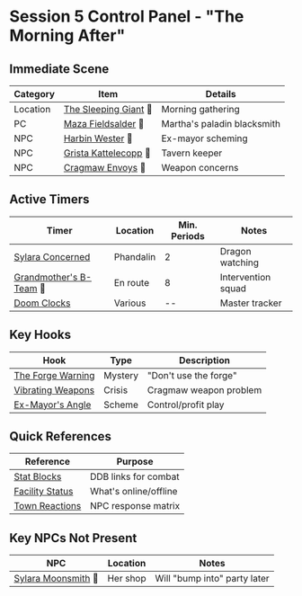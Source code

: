 # Session 5 Control Panel - "The Morning After"

## Immediate Scene
| Category | Item | Details |
|----------|------|---------|
| Location | [The Sleeping Giant](../../lore/locations/phandalin/the-sleeping-giant.md) 📍 | Morning gathering |
| PC | [Maza Fieldsalder](../../lore/characters/pc/maza.md) 📍 | Martha's paladin blacksmith |
| NPC | [Harbin Wester](../../lore/characters/npc/phandalin/harbin-wester.md) 📍 | Ex-mayor scheming |
| NPC | [Grista Kattelecopp](../../lore/characters/npc/phandalin/grista.md) 📍 | Tavern keeper |
| NPC | [Cragmaw Envoys](../../lore/characters/npc/cragmaw/envoys.md) 📍 | Weapon concerns |

## Active Timers
| Timer | Location | Min. Periods | Notes |
|-------|----------|--------------|-------|
| [Sylara Concerned](../../lore/timers/phandalin/sylara-concerned.md) | Phandalin | 2 | Dragon watching |
| [Grandmother's B-Team](../../lore/timers/enroute/bteam-arrive.md) 📍 | En route | 8 | Intervention squad |
| [Doom Clocks](../../lore/timers/doom-clocks.md) | Various | -- | Master tracker |

## Key Hooks
| Hook | Type | Description |
|------|------|-------------|
| [The Forge Warning](./hooks/forge-warning.md) | Mystery | "Don't use the forge" |
| [Vibrating Weapons](./hooks/vibrating-weapons.md) | Crisis | Cragmaw weapon problem |
| [Ex-Mayor's Angle](./hooks/harbin-scheme.md) | Scheme | Control/profit play |

## Quick References
| Reference | Purpose |
|-----------|---------|
| [Stat Blocks](./quick-refs/stat-blocks.md) | DDB links for combat |
| [Facility Status](./quick-refs/facility-status.md) | What's online/offline |
| [Town Reactions](./quick-refs/town-reactions.md) | NPC response matrix |

## Key NPCs Not Present
| NPC | Location | Notes |
|-----|----------|-------|
| [Sylara Moonsmith](../../lore/characters/npc/phandalin/sylara-moonsmith.md) 📍 | Her shop | Will "bump into" party later |